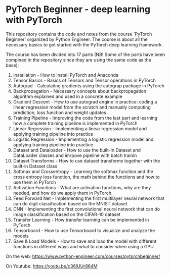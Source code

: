 # PyTorch Beginner - deep learning with PyTorch

This repository contains the code and notes from the course 'PyTorch Beginner' organized by Python Engineer. The course is about all the necessary basics to get started with the PyTorch deep learning framework.

The course has been divided into 17 parts (NB! Some of the parts have been compined in the repository since they are using the same code as the base):

1. Installation - How to install PyTorch and Anaconda
2. Tensor Basics -  Basics of Tensors and Tensor operations in PyTorch
3. Autograd - Calculating gradients using the autograp package in PyTorch
4. Backpropagation - Necessary concepts about backpropagation algorithm explained and used in a concrete example
5. Gradient Descent - How to use autograd engine in practice: coding a linear regression model from the scratch and manually computing prediction, loss function and weight updates
6. Training Pipeline - Improving the code from the last part and learning how a complete training pipeline is implemented in PyTorch
7. Linear Regression - Implementing a linear regression model and applying training pipeline into practice
8. Logistic Regression - Implementing a logistic regression model and applying training pipeline into practice
9. Dataset and Dataloader - How to use the built-in Dataset and DataLoader classes and imrpove pipeline with batch trainin
10. Dataset Transforms - How to use dataset transforms together with the built-in Dataset class
11. Softmax and Crossentropy - Learning the softmax function and the cross entropy loss function, the math behind the functions and how to use them in PyTorch
12. Activation Functions - What are activation functions, why are they needed, and how do we apply them in PyTorch.
13. Feed Forward Net - Implementing the first multilayer neural network that can do digit classification based on the MNIST dataset
14. CNN - Implementing the first convolutional neural network that can do image classification based on the CIFAR-10 dataset
15. Transfer Learning - How transfer learning can be implemented in PyTorch
16. Tensorboard - How to use Tensorboard to visualize and analyze the models
17.  Save & Load Models - How to save and load the model with different functions in different ways and what to consider when using a GPU

On the web: https://www.python-engineer.com/courses/pytorchbeginner/

On Youtube: https://youtu.be/c36lUUr864M




